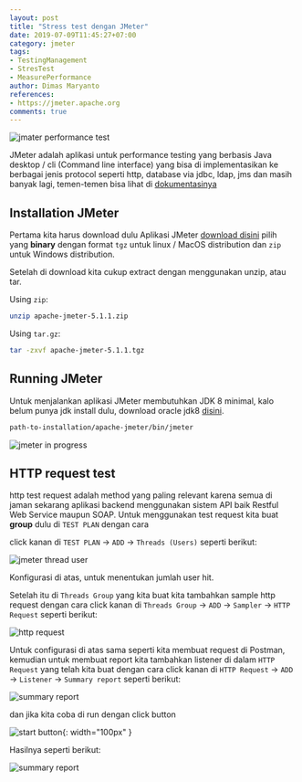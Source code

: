 ```yaml
---
layout: post
title: "Stress test dengan JMeter"
date: 2019-07-09T11:45:27+07:00
category: jmeter
tags: 
- TestingManagement
- StresTest
- MeasurePerformance
author: Dimas Maryanto
references:
- https://jmeter.apache.org
comments: true
---
```


![jmater performance test]({{site.baseurl}}/assets/img/posts/jmeter/logo.png)

JMeter adalah aplikasi untuk performance testing yang berbasis Java desktop / cli (Command line interface) yang bisa di implementasikan ke berbagai jenis protocol seperti http, database via jdbc, ldap, jms dan masih banyak lagi, temen-temen bisa lihat di [dokumentasinya](https://jmeter.apache.org) 
<!--more-->

## Installation JMeter

Pertama kita harus download dulu Aplikasi JMeter [download disini](https://jmeter.apache.org/download_jmeter.cgi) pilih yang **binary** dengan format `tgz` untuk linux / MacOS distribution dan `zip` untuk Windows distribution.

Setelah di download kita cukup extract dengan menggunakan unzip, atau tar.

Using `zip`: 

```bash
unzip apache-jmeter-5.1.1.zip
```

Using `tar.gz`:

```bash
tar -zxvf apache-jmeter-5.1.1.tgz
```

## Running JMeter

Untuk menjalankan aplikasi JMeter membutuhkan JDK 8 minimal, kalo belum punya jdk install dulu, download oracle jdk8 [disini](https://www.oracle.com/technetwork/es/java/javase/downloads/jdk8-downloads-2133151.html).

```bash
path-to-installation/apache-jmeter/bin/jmeter
```

![jmeter in progress]({{site.baseurl}}/assets/img/posts/jmeter/jmeter-run.png)

## HTTP request test

http test request adalah method yang paling relevant karena semua di jaman sekarang aplikasi backend menggunakan sistem API baik Restful Web Service maupun SOAP. Untuk menggunakan test request kita buat **group** dulu di `TEST PLAN` dengan cara

click kanan di `TEST PLAN` -> `ADD` -> `Threads (Users)` seperti berikut:

![jmeter thread user]({{site.baseurl}}/assets/img/posts/jmeter/thread-group-user.png)

Konfigurasi di atas, untuk menentukan jumlah user hit.

Setelah itu di `Threads Group` yang kita buat kita tambahkan sample http request dengan cara click kanan di `Threads Group` -> `ADD` -> `Sampler` -> `HTTP Request` seperti berikut:

![http request]({{site.baseurl}}/assets/img/posts/jmeter/http-request-sample.png)

Untuk configurasi di atas sama seperti kita membuat request di Postman, kemudian untuk membuat report kita tambahkan listener di dalam `HTTP Request` yang telah kita buat dengan cara click kanan di `HTTP Request` -> `ADD` -> `Listener` -> `Summary report` seperti berikut:

![summary report]({{site.baseurl}}/assets/img/posts/jmeter/http-request-summary-report.png)

dan jika kita coba di run dengan click button

![start button]({{site.baseurl}}/assets/img/posts/jmeter/start-button.png){: width="100px" }

Hasilnya seperti berikut:

![summary report]({{site.baseurl}}/assets/img/posts/jmeter/jmeter-result-summary-report.png)

